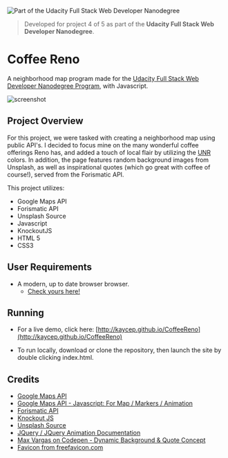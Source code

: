 ![Part of the Udacity Full Stack Web Developer Nanodegree](https://img.shields.io/badge/Udacity-Full%20Stack%20Web%20Developer%20Nanodegree-blue.svg)
> Developed for project 4 of 5 as part of the **Udacity Full Stack Web Developer Nanodegree**.

# Coffee Reno
A neighborhood map program made for the [Udacity Full Stack Web Developer Nanodegree Program](https://www.udacity.com/uconnect/intensive/full-stack-web-developer-nanodegree), with Javascript.

![screenshot](https://i.imgur.com/6ey7suP.png)

## Project Overview

For this project, we were tasked with creating a neighborhood map using public API's. I decided to focus mine on the many wonderful coffee offerings Reno has, and added a touch of local flair by utilizing the [UNR](https://www.unr.edu/) colors. In addition, the page features random background images from Unsplash, as well as inspirational quotes (which go great with coffee of course!), served from the Forismatic API.

This project utilizes:

- Google Maps API
- Forismatic API
- Unsplash Source
- Javascript
- KnockoutJS
- HTML 5
- CSS3

## User Requirements
- A modern, up to date browser browser.
  - [Check yours here!](https://www.whatismybrowser.com/)

## Running
- For a live demo, click here: [http://kaycep.github.io/CoffeeReno](http://kaycep.github.io/CoffeeReno)

 - To run locally, download or clone the repository, then launch the site by double clicking index.html.

## Credits
- [Google Maps API](https://developers.google.com/maps/)
- [Google Maps API - Javascript: For Map / Markers / Animation](https://developers.google.com/maps/documentation/javascript/)
- [Forismatic API](https://forismatic.com/en/api/)
- [Knockout JS](http://knockoutjs.com/documentation/introduction.html)
- [Unsplash Source](https://source.unsplash.com/)
- [JQuery / JQuery Animation Documentation](http://api.jquery.com/)
- [Max Vargas on Codepen - Dynamic Background & Quote Concept](https://codepen.io/maxslob/pen/bgbOgV) 
- [Favicon from freefavicon.com](https://www.freefavicon.com/freefavicons/objects/iconinfo/cup-big-flat-152-277132.html)
